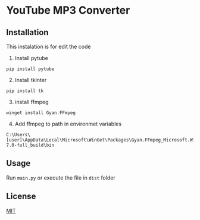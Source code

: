 # YouTube MP3 Converter

## Installation

This instalation is for edit the code

1. Install pytube
```
pip install pytube
```
2. Install tkinter
```
pip install tk
```
3. install ffmpeg
```
winget install Gyan.FFmpeg
```
4. Add ffmpeg to path in environmet variables
```
C:\Users\[user]\AppData\Local\Microsoft\WinGet\Packages\Gyan.FFmpeg_Microsoft.Winget.Source_8wekyb3d8bbwe\ffmpeg-7.0-full_build\bin
```

## Usage
Run ``main.py`` or execute the file in ``dist`` folder

## License

[MIT](https://choosealicense.com/licenses/mit/)

